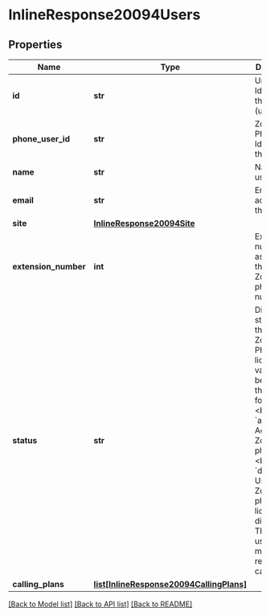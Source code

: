 # InlineResponse20094Users

## Properties
Name | Type | Description | Notes
------------ | ------------- | ------------- | -------------
**id** | **str** | Unique Identifier of the user (userId). | [optional] 
**phone_user_id** | **str** | Zoom Phone Identifier of the user. | [optional] 
**name** | **str** | Name of the user. | [optional] 
**email** | **str** | Email address of the user. | [optional] 
**site** | [**InlineResponse20094Site**](InlineResponse20094Site.md) |  | [optional] 
**extension_number** | **int** | Extension number assigned to the user&#x27;s Zoom phone number. | [optional] 
**status** | **str** | Displays the status of the user&#x27;s Zoom Phone license. The value can be either of the following:&lt;br&gt; &#x60;activate&#x60;: Active Zoom phone user.&lt;br&gt; &#x60;deactivate&#x60;: User with Zoom phone license disabled. This type of user can&#x27;t make or receive calls. | [optional] 
**calling_plans** | [**list[InlineResponse20094CallingPlans]**](InlineResponse20094CallingPlans.md) |  | [optional] 

[[Back to Model list]](../README.md#documentation-for-models) [[Back to API list]](../README.md#documentation-for-api-endpoints) [[Back to README]](../README.md)

